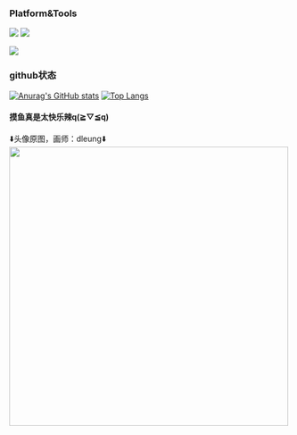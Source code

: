 ### Platform&Tools
[![](https://img.shields.io/badge/Windows-11-4e9eee?style=flat-square&logo=windows&logoColor=ffffff)](https://www.microsoft.com/windows/windows-11)
[![](https://img.shields.io/badge/IDE-Visual%20Studio%20Code-blue?style=flat-square&logo=visual-studio-code&logoColor=ffffff)](https://code.visualstudio.com/)

[![](https://img.shields.io/badge/iPhone-XS-999999?style=flat-square&logo=apple&logoColor=ffffff)](https://www.apple.com/)

### github状态
[![Anurag's GitHub stats](https://github-readme-stats.vercel.app/api?username=zk-wz)](https://github.com/anuraghazra/github-readme-stats)
[![Top Langs](https://github-readme-stats.vercel.app/api/top-langs/?username=zk-wz&layout=compact)](https://github.com/anuraghazra/github-readme-stats)


#### 摸鱼真是太快乐辣q(≧▽≦q)
⬇️头像原图，画师：dleung⬇️
<img src="https://tva1.sinaimg.cn/large/008aodwFly8gz7g0r4h4lj30u00w5n3q.jpg" width="500px">
